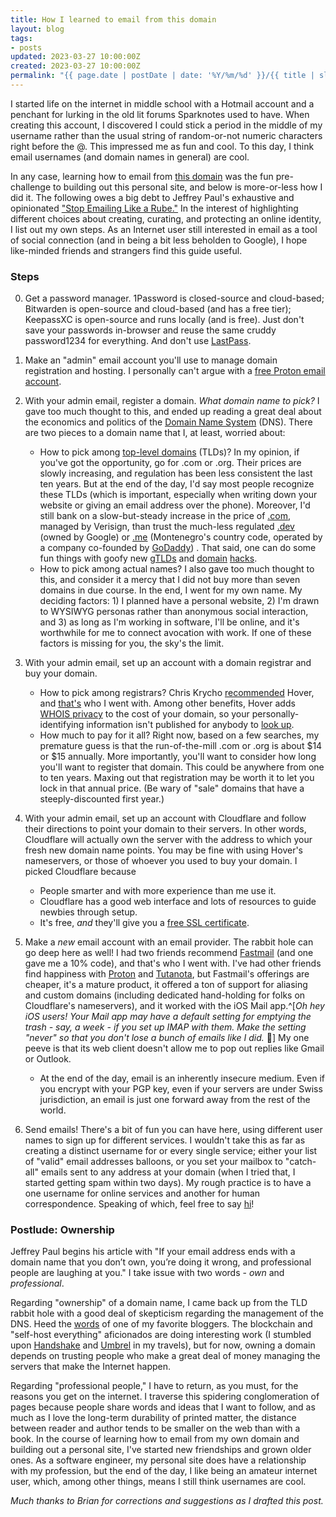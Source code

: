 ```yaml
---
title: How I learned to email from this domain 
layout: blog
tags:
- posts
updated: 2023-03-27 10:00:00Z
created: 2023-03-27 10:00:00Z
permalink: "{{ page.date | postDate | date: '%Y/%m/%d' }}/{{ title | slugify }}/"
---
```


I started life on the internet in middle school with a Hotmail account and a penchant for lurking in the old lit forums Sparknotes used to have. When creating this account, I discovered I could stick a period in the middle of my username rather than the usual string of random-or-not numeric characters right before the @. This impressed me as fun and cool. To this day, I think email usernames (and domain names in general) are cool. 

In any case, learning how to email from [this domain](https://joekrall.com) was the fun pre-challenge to building out this personal site, and below is more-or-less how I did it. The following owes a big debt to Jeffrey Paul's exhaustive and opinionated ["Stop Emailing Like a Rube."](https://sneak.berlin/20201029/stop-emailing-like-a-rube/) In the interest of highlighting different choices about creating, curating, and protecting an online identity, I list out my own steps. As an Internet user still interested in email as a tool of social connection (and in being a bit less beholden to Google), I hope like-minded friends and strangers find this guide useful.

### Steps
0. Get a password manager. 1Password is closed-source and cloud-based; Bitwarden is open-source and cloud-based (and has a free tier); KeepassXC is open-source and runs locally (and is free). Just don't save your passwords in-browser and reuse the same cruddy password1234 for everything. And don't use [LastPass](https://palant.info/2022/12/26/whats-in-a-pr-statement-lastpass-breach-explained/).

1. Make an "admin" email account you'll use to manage domain registration and hosting. I personally can't argue with a [free Proton email account](https://proton.me/mail/pricing).

2. With your admin email, register a domain.  *What domain name to pick?* I gave too much thought to this, and ended up reading a great deal about the economics and politics of the [Domain Name System](https://www.cloudflare.com/learning/dns/what-is-dns/) (DNS). There are two pieces to a domain name that I, at least, worried about:
	- How to pick among [top-level domains](https://en.wikipedia.org/wiki/Top-level_domain) (TLDs)? In my opinion, if you've got the opportunity, go for .com or .org. Their prices are slowly increasing, and regulation has been less consistent the last ten years. But at the end of the day, I'd say most people recognize these TLDs (which is important, especially when writing down your website or giving an email address over the phone). Moreover, I'd still bank on a slow-but-steady increase in the price of [.com](https://en.wikipedia.org/wiki/.com), managed by Verisign, than trust the much-less regulated [.dev](https://en.wikipedia.org/wiki/.dev) (owned by Google) or [.me](https://en.wikipedia.org/wiki/.me) (Montenegro's country code, operated by a company co-founded by [GoDaddy](https://domain.me/about-me/#me-as-a-company)) . That said, one can do some fun things with goofy new [gTLDs](https://benjamin.pizza) and [domain](https://cr.yp.to/) [hacks](https://freedom.to). 
	- How to pick among actual names? I also gave too much thought to this, and consider it a mercy that I did not buy more than seven domains in due course. In the end, I went for my own name. My deciding factors: 1) I planned have a personal website, 2) I'm drawn to WYSIWYG personas rather than anonymous social interaction, and 3) as long as I'm working in software, I'll be online, and it's worthwhile for me to connect avocation with work. If one of these factors is missing for you, the sky's the limit. 

3. With your admin email, set up an account with a domain registrar and buy your domain. 
	- How to pick among registrars? Chris Krycho [recommended](https://v5.chriskrycho.com/journal/how-i-publish-this-site/#domain-registration) Hover, and [that's](hover.com) who I went with. Among other benefits, Hover adds [WHOIS privacy](https://help.hover.com/hc/en-us/articles/217282337-Domain-WHOIS-Privacy) to the cost of your domain, so your personally-identifying information isn't published for anybody to [look up](https://tucowsdomains.com/whois-search/).
	- How much to pay for it all? Right now, based on a few searches, my premature guess is that the run-of-the-mill .com or .org is about $14 or $15 annually. More importantly, you'll want to consider how long you'll want to register that domain. This could be anywhere from one to ten years. Maxing out that registration may be worth it to let you lock in that annual price. (Be wary of "sale" domains that have a steeply-discounted first year.)

4. With your admin email, set up an account with Cloudflare and follow their directions to point your domain to their servers. In other words, Cloudflare will actually own the server with the address to which your fresh new domain name points. You may be fine with using Hover's nameservers, or those of whoever you used to buy your domain. I picked Cloudflare because
	- People smarter and with more experience than me use it.
	- Cloudflare has a good web interface and lots of resources to guide newbies through setup.
	- It's free, *and* they'll give you a [free SSL certificate](https://www.cloudflare.com/ssl/). 

4. Make a *new* email account with an email provider. The rabbit hole can go deep here as well! I had two friends recommend [Fastmail](https://www.fastmail.com/) (and one gave me a 10% code), and that's who I went with. I've had other friends find happiness with [Proton](https://proton.me/mail) and [Tutanota](https://tutanota.com/), but Fastmail's offerings are cheaper, it's a mature product, it offered a ton of support for aliasing and custom domains (including dedicated hand-holding for folks on Cloudflare's nameservers), and it worked with the iOS Mail app.^[*Oh hey iOS users! Your Mail app may have a default setting for emptying the trash - say, a week - if you set up IMAP with them. Make the setting "never" so that you don't lose a bunch of emails like I did.* 🤦‍] My one peeve is that its web client doesn't allow me to pop out replies like Gmail or Outlook.
	- At the end of the day, email is an inherently insecure medium. Even if you encrypt with your PGP key, even if your servers are under Swiss jurisdiction, an email is just one forward away from the rest of the world.

5. Send emails! There's a bit of fun you can have here, using different user names to sign up for different services. I wouldn't take this as far as creating a distinct username for or every single service; either your list of "valid" email addresses balloons, or you set your mailbox to "catch-all" emails sent to any address at your domain (when I tried that, I started getting spam within two days). My rough practice is to have a one username for online services and another for human correspondence. Speaking of which, feel free to say [hi](mailto:hello@joekrall.com)!

### Postlude: Ownership
Jeffrey Paul begins his article with "If your email address ends with a domain name that you don’t own, you’re doing it wrong, and professional people are laughing at you." I take issue with two words - *own* and *professional*. 

Regarding "ownership" of a domain name, I came back up from the TLD rabbit hole with a good deal of skepticism regarding the management of the DNS. Heed the [words](https://blog.ayjay.org/on-not-owning-my-turf/) of one of my favorite bloggers. The blockchain and "self-host everything" aficionados are doing interesting work (I stumbled upon [Handshake](https://handshake.org/) and [Umbrel](https://umbrel.com/) in my travels), but for now, owning a domain depends on trusting people who make a great deal of money managing the servers that make the Internet happen. 

Regarding "professional people," I have to return, as you must, for the reasons you get on the internet. I traverse this spidering conglomeration of pages because people share words and ideas that I want to follow, and as much as I love the long-term durability of printed matter, the distance between reader and author tends to be smaller on the web than with a book. In the course of learning how to email from my own domain and building out a personal site, I've started new friendships and grown older ones. As a software engineer, my personal site does have a relationship with my profession, but the end of the day, I like being an amateur internet user, which, among other things, means I still think usernames are cool.

*Much thanks to Brian for corrections and suggestions as I drafted this post.*